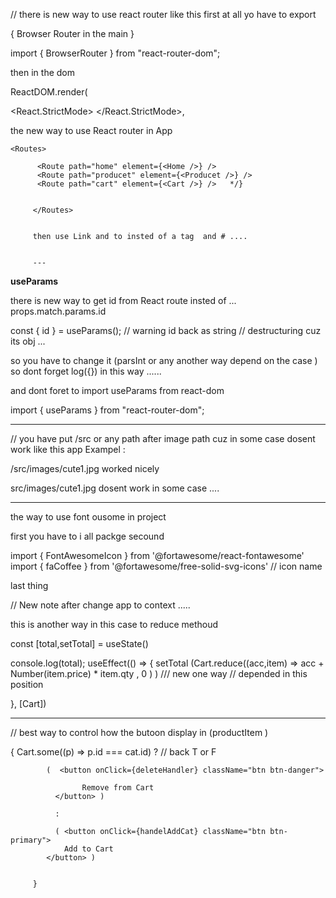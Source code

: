 // there is new way to use react router like this first at all yo have to export 

{ Browser Router in the main } 

import { BrowserRouter } from "react-router-dom";

then in the dom 

ReactDOM.render(

  <React.StrictMode>
    <BrowserRouter>
      <App />
    </BrowserRouter>
  </React.StrictMode>,
  
  the new way to use React router in App 

    <Routes>
        
          <Route path="home" element={<Home />} />
          <Route path="producet" element={<Producet />} />
          <Route path="cart" element={<Cart />} />   */}

       
         </Routes>  


         then use Link and to insted of a tag  and # ....  


         --- 

**useParams**

  there is new way to get id from React route insted of  ...   props.match.params.id 

  const { id } = useParams(); // warning id back as string //  destructuring cuz its obj ... 

  so you have to change it (parsInt or any another way depend on the case ) so dont forget log({}) in this way ...... 
 
  and dont foret to import useParams from react-dom 

   import { useParams } from "react-router-dom"; 

   ---       


  // you have put /src or any path after image path cuz in some case dosent work like this app Exampel :  

   /src/images/cute1.jpg  worked nicely 

   src/images/cute1.jpg   dosent work in some case .... 

--- 

 the way to use font ousome in project 

 first you have to i all packge 
 secound 

 import { FontAwesomeIcon } from '@fortawesome/react-fontawesome'
import { faCoffee } from '@fortawesome/free-solid-svg-icons' // icon name 

last thing 
           <FontAwesomeIcon icon={faCoffee} >  </FontAwesomeIcon>

 
// New note after change app to context ..... 

  this is another way in this case to reduce methoud  

  const [total,setTotal] = useState() 

console.log(total);
useEffect(() => {
 setTotal (Cart.reduce((acc,item) => acc + Number(item.price) * item.qty , 0 ) ) /// new one way // depended in this position 

}, [Cart])  




---


// best way to control how the butoon display in  (productItem )


  { 
            Cart.some((p) => p.id === cat.id) ?  // back T or F 

  
            (  <button onClick={deleteHandler} className="btn btn-danger"> 

                    Remove from Cart
              </button> ) 

              : 

              ( <button onClick={handelAddCat} className="btn btn-primary"> 
                Add to Cart
            </button> ) 
              
              
         }